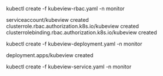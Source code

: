kubectl create -f kubeview-rbac.yaml -n monitor

serviceaccount/kubeview created
clusterrole.rbac.authorization.k8s.io/kubeview created
clusterrolebinding.rbac.authorization.k8s.io/kubeview created



kubectl create -f kubeview-deployment.yaml -n monitor

deployment.apps/kubeview created

kubectl create -f kubeview-service.yaml -n monitor
